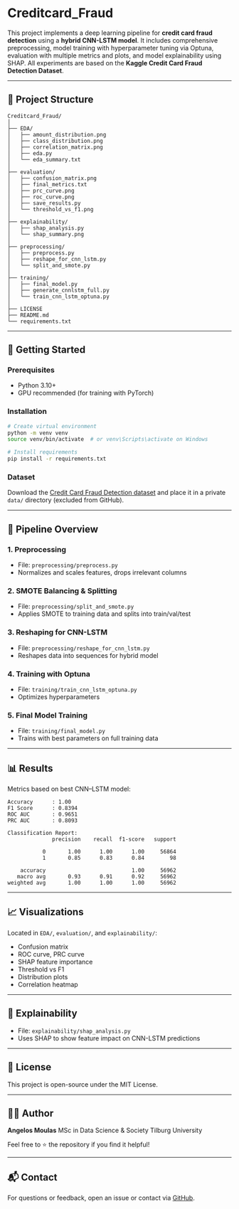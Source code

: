 # Creditcard\_Fraud

This project implements a deep learning pipeline for **credit card fraud detection** using a **hybrid CNN-LSTM model**. It includes comprehensive preprocessing, model training with hyperparameter tuning via Optuna, evaluation with multiple metrics and plots, and model explainability using SHAP. All experiments are based on the **Kaggle Credit Card Fraud Detection Dataset**.

---

## 📁 Project Structure

```
Creditcard_Fraud/
│
├── EDA/
│   ├── amount_distribution.png
│   ├── class_distribution.png
│   ├── correlation_matrix.png
│   ├── eda.py
│   └── eda_summary.txt
│
├── evaluation/
│   ├── confusion_matrix.png
│   ├── final_metrics.txt
│   ├── prc_curve.png
│   ├── roc_curve.png
│   ├── save_results.py
│   └── threshold_vs_f1.png
│
├── explainability/
│   ├── shap_analysis.py
│   └── shap_summary.png
│
├── preprocessing/
│   ├── preprocess.py
│   ├── reshape_for_cnn_lstm.py
│   └── split_and_smote.py
│
├── training/
│   ├── final_model.py
│   ├── generate_cnnlstm_full.py
│   └── train_cnn_lstm_optuna.py
│
├── LICENSE
├── README.md
└── requirements.txt
```

---

## 🚀 Getting Started

### Prerequisites

* Python 3.10+
* GPU recommended (for training with PyTorch)

### Installation

```bash
# Create virtual environment
python -m venv venv
source venv/bin/activate  # or venv\Scripts\activate on Windows

# Install requirements
pip install -r requirements.txt
```

### Dataset

Download the [Credit Card Fraud Detection dataset](https://www.kaggle.com/mlg-ulb/creditcardfraud) and place it in a private `data/` directory (excluded from GitHub).

---

## 🧹 Pipeline Overview

### 1. Preprocessing

* File: `preprocessing/preprocess.py`
* Normalizes and scales features, drops irrelevant columns

### 2. SMOTE Balancing & Splitting

* File: `preprocessing/split_and_smote.py`
* Applies SMOTE to training data and splits into train/val/test

### 3. Reshaping for CNN-LSTM

* File: `preprocessing/reshape_for_cnn_lstm.py`
* Reshapes data into sequences for hybrid model

### 4. Training with Optuna

* File: `training/train_cnn_lstm_optuna.py`
* Optimizes hyperparameters

### 5. Final Model Training

* File: `training/final_model.py`
* Trains with best parameters on full training data

---

## 📊 Results

Metrics based on best CNN–LSTM model:

```
Accuracy      : 1.00
F1 Score      : 0.8394
ROC AUC       : 0.9651
PRC AUC       : 0.8093

Classification Report:
              precision    recall  f1-score   support

           0       1.00      1.00      1.00     56864
           1       0.85      0.83      0.84        98

    accuracy                           1.00     56962
   macro avg       0.93      0.91      0.92     56962
weighted avg       1.00      1.00      1.00     56962
```

---

## 📈 Visualizations

Located in `EDA/`, `evaluation/`, and `explainability/`:

* Confusion matrix
* ROC curve, PRC curve
* SHAP feature importance
* Threshold vs F1
* Distribution plots
* Correlation heatmap

---

## 🧠 Explainability

* File: `explainability/shap_analysis.py`
* Uses SHAP to show feature impact on CNN-LSTM predictions

---

## 📄 License

This project is open-source under the MIT License.

---

## 👨‍💻 Author

**Angelos Moulas**
MSc in Data Science & Society
Tilburg University

Feel free to ⭐ the repository if you find it helpful!

---

## 📬 Contact

For questions or feedback, open an issue or contact via [GitHub](https://github.com/Amoulas55).

